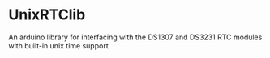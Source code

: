 # UnixRTClib
An arduino library for interfacing with the DS1307 and DS3231 RTC modules with built-in unix time support
